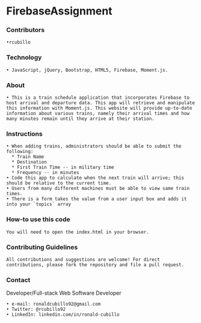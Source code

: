 # FirebaseAssignment

### Contributors
    •rcubillo

### Technology 
    • JavaScript, jQuery, Bootstrap, HTML5, Firebase, Moment.js.
  
### About
    • This is a train schedule application that incorporates Firebase to host arrival and departure data. This app will retrieve and manipulate this information with Moment.js. This website will provide up-to-date information about various trains, namely their arrival times and how many minutes remain until they arrive at their station.

  
### Instructions 
    • When adding trains, administrators should be able to submit the following:
      * Train Name
      * Destination 
      * First Train Time -- in military time
      * Frequency -- in minutes
    • Code this app to calculate when the next train will arrive; this should be relative to the current time.
    • Users from many different machines must be able to view same train times.
    • There is a form takes the value from a user input box and adds it into your `topics` array

### How-to use this code
    You will need to open the index.html in your browser.
    
### Contributing Guidelines
    All contributions and suggestions are welcome! For direct contributions, please fork the repository and file a pull request.

### Contact

   Developer/Full-stack Web Software Developer
   
    • e-mail: ronaldcubillo92@gmail.com
    • Twitter: @rcubillo92
    • LinkedIn: linkedin.com/in/ronald-cubillo
